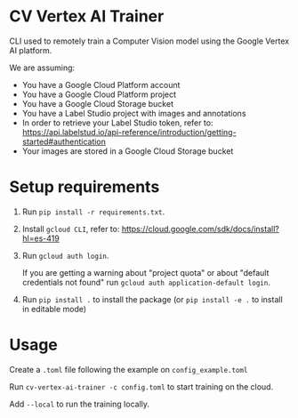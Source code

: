 # CV Vertex AI Trainer
CLI used to remotely train a Computer Vision model using the Google Vertex AI platform.

We are assuming:
- You have a Google Cloud Platform account
- You have a Google Cloud Platform project
- You have a Google Cloud Storage bucket
- You have a Label Studio project with images and annotations
- In order to retrieve your Label Studio token, refer to: https://api.labelstud.io/api-reference/introduction/getting-started#authentication
- Your images are stored in a Google Cloud Storage bucket

# Setup requirements

1) Run `pip install -r requirements.txt`.

2) Install `gcloud CLI`, refer to: https://cloud.google.com/sdk/docs/install?hl=es-419

3) Run `gcloud auth login`.

    If you are getting a warning about "project quota" or about "default credentials not found" run `gcloud auth application-default login`.

4) Run `pip install .` to install the package (or `pip install -e .` to install in editable mode)

# Usage

Create a `.toml` file following the example on `config_example.toml`

Run `cv-vertex-ai-trainer -c config.toml` to start training on the cloud. 

Add `--local` to run the training locally.